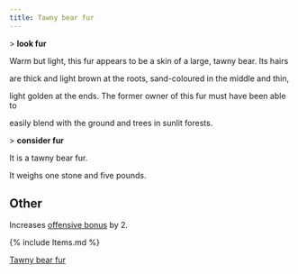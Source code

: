 ```yaml
---
title: Tawny bear fur
---
```


\> **look fur**

Warm but light, this fur appears to be a skin of a large, tawny bear.
Its hairs

are thick and light brown at the roots, sand-coloured in the middle and
thin,

light golden at the ends. The former owner of this fur must have been
able to

easily blend with the ground and trees in sunlit forests.

\> **consider fur**

It is a tawny bear fur.

It weighs one stone and five pounds.

## Other

Increases [offensive bonus](offensive_bonus "wikilink") by 2.

{% include Items.md %}

[Tawny bear fur](Category:Cloaks "wikilink")